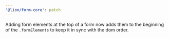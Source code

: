 ```yaml
---
'@lion/form-core': patch
---
```


Adding form elements at the top of a form now adds them to the beginning of the `.formElements` to keep it in sync with the dom order.
